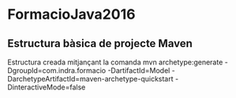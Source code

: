 # FormacioJava2016
## Estructura bàsica de projecte Maven

Estructura creada mitjançant la comanda
mvn archetype:generate -DgroupId=com.indra.formacio -DartifactId=Model -DarchetypeArtifactId=maven-archetype-quickstart -DinteractiveMode=false